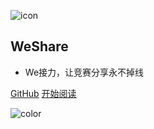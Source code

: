 ![icon](https://weshare.xin/cover2.jpg)

## WeShare

- We接力，让竞赛分享永不掉线


[GitHub](https://github.com/weshare2025/weshare2025.github.io)
[开始阅读](README.md)



<!-- 背景色 -->
![color](#fff)
